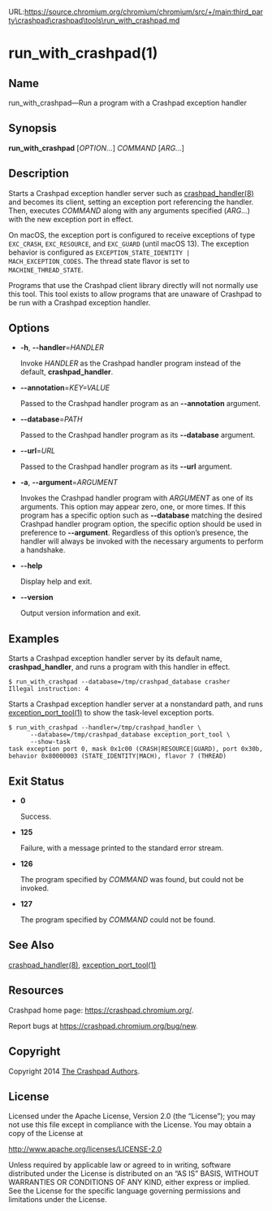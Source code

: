 URL:https://source.chromium.org/chromium/chromium/src/+/main:third_party\crashpad\crashpad\tools\run_with_crashpad.md
<!--
Copyright 2014 The Crashpad Authors

Licensed under the Apache License, Version 2.0 (the "License");
you may not use this file except in compliance with the License.
You may obtain a copy of the License at

    http://www.apache.org/licenses/LICENSE-2.0

Unless required by applicable law or agreed to in writing, software
distributed under the License is distributed on an "AS IS" BASIS,
WITHOUT WARRANTIES OR CONDITIONS OF ANY KIND, either express or implied.
See the License for the specific language governing permissions and
limitations under the License.
-->

# run_with_crashpad(1)

## Name

run_with_crashpad—Run a program with a Crashpad exception handler

## Synopsis

**run_with_crashpad** [_OPTION…_] _COMMAND_ [_ARG…_]

## Description

Starts a Crashpad exception handler server such as
[crashpad_handler(8)](../handler/crashpad_handler.md) and becomes its client,
setting an exception port referencing the handler. Then, executes _COMMAND_
along with any arguments specified (_ARG…_) with the new exception port in
effect.

On macOS, the exception port is configured to receive exceptions of type
`EXC_CRASH`, `EXC_RESOURCE`, and `EXC_GUARD` (until macOS 13). The exception
behavior is configured as `EXCEPTION_STATE_IDENTITY | MACH_EXCEPTION_CODES`. The
thread state flavor is set to `MACHINE_THREAD_STATE`.

Programs that use the Crashpad client library directly will not normally use
this tool. This tool exists to allow programs that are unaware of Crashpad to be
run with a Crashpad exception handler.

## Options

 * **-h**, **--handler**=_HANDLER_

   Invoke _HANDLER_ as the Crashpad handler program instead of the default,
   **crashpad_handler**.

 * **--annotation**=_KEY=VALUE_

   Passed to the Crashpad handler program as an **--annotation** argument.

 * **--database**=_PATH_

   Passed to the Crashpad handler program as its **--database** argument.

 * **--url**=_URL_

   Passed to the Crashpad handler program as its **--url** argument.

 * **-a**, **--argument**=_ARGUMENT_

   Invokes the Crashpad handler program with _ARGUMENT_ as one of its arguments.
   This option may appear zero, one, or more times. If this program has a
   specific option such as **--database** matching the desired Crashpad handler
   program option, the specific option should be used in preference to
   **--argument**. Regardless of this option’s presence, the handler will always
   be invoked with the necessary arguments to perform a handshake.

 * **--help**

   Display help and exit.

 * **--version**

   Output version information and exit.

## Examples

Starts a Crashpad exception handler server by its default name,
**crashpad_handler**, and runs a program with this handler in effect.

```
$ run_with_crashpad --database=/tmp/crashpad_database crasher
Illegal instruction: 4
```

Starts a Crashpad exception handler server at a nonstandard path, and runs
[exception_port_tool(1)](mac/exception_port_tool.md) to show the task-level
exception ports.

```
$ run_with_crashpad --handler=/tmp/crashpad_handler \
      --database=/tmp/crashpad_database exception_port_tool \
      --show-task
task exception port 0, mask 0x1c00 (CRASH|RESOURCE|GUARD), port 0x30b, behavior 0x80000003 (STATE_IDENTITY|MACH), flavor 7 (THREAD)
```

## Exit Status

 * **0**

   Success.

 * **125**

   Failure, with a message printed to the standard error stream.

 * **126**

   The program specified by _COMMAND_ was found, but could not be invoked.

 * **127**

   The program specified by _COMMAND_ could not be found.

## See Also

[crashpad_handler(8)](../handler/crashpad_handler.md),
[exception_port_tool(1)](mac/exception_port_tool.md)

## Resources

Crashpad home page: https://crashpad.chromium.org/.

Report bugs at https://crashpad.chromium.org/bug/new.

## Copyright

Copyright 2014 [The Crashpad
Authors](https://chromium.googlesource.com/crashpad/crashpad/+/main/AUTHORS).

## License

Licensed under the Apache License, Version 2.0 (the “License”);
you may not use this file except in compliance with the License.
You may obtain a copy of the License at

  http://www.apache.org/licenses/LICENSE-2.0

Unless required by applicable law or agreed to in writing, software
distributed under the License is distributed on an “AS IS” BASIS,
WITHOUT WARRANTIES OR CONDITIONS OF ANY KIND, either express or implied.
See the License for the specific language governing permissions and
limitations under the License.
